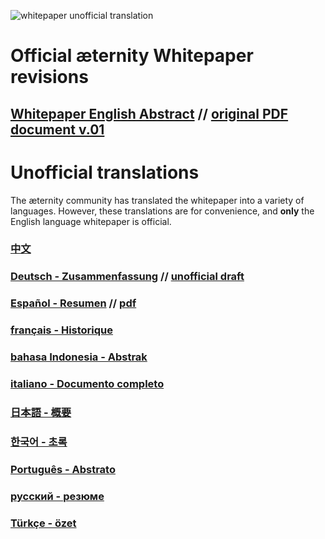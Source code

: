 ![whitepaper unofficial translation](http://aeternity.de/images-by-zwilla/whitepaper-header.jpg)

Official æternity Whitepaper revisions 
=================================
## [Whitepaper English Abstract][WP_engl] // [original PDF document v.01](https://github.com/aeternity/wiki/blob/master/whitepapers/%C3%A6ternity-blockchain-whitepaper.pdf)

# Unofficial translations
The æternity community has translated the whitepaper into a variety of languages. However, these translations are for convenience, and
**only** the English language whitepaper is official.
### [中文](Whitepaper_Chinese)
### [Deutsch - Zusammenfassung](Whitepaper_Deutsch) // [unofficial draft]([German]-æternity-Whitepaper-Draft)
### [Español - Resumen](Whitepaper_Español) // [pdf](https://github.com/aeternity/wiki/blob/master/whitepapers/Aeternity-blockchain-espaniol.pdf)
### [français - Historique](Whitepaper_French)
### [bahasa Indonesia - Abstrak](Whitepaper_Indonesia)
### [italiano - Documento completo](Whitepaper_Italian)
### [日本語 - 概要](Whitepaper_Japanese)
### [한국어 - 초록][WP_kr]
### [Português - Abstrato](Whitepaper_-Português)
### [русский - резюме](Whitepaper_Russian)
### [Türkçe - özet](Whitepaper_Turkish)

[WP_engl]: Whitepaper_English
[WP_kr]: Whitepaper_korean-(%ED%95%9C%EA%B5%AD%EC%96%B4)

